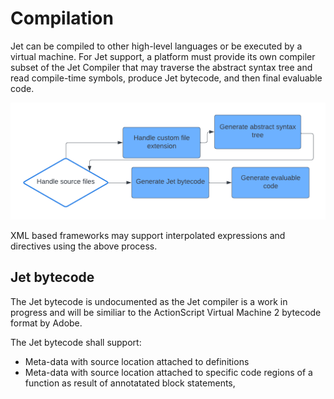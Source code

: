 # Compilation

Jet can be compiled to other high-level languages or be executed by a virtual machine. For Jet support, a platform must provide its own compiler subset of the Jet Compiler that may traverse the abstract syntax tree and read compile-time symbols, produce Jet bytecode, and then final evaluable code.

![](compilation-flowchart.png)

XML based frameworks may support interpolated expressions and directives using the above process.

## Jet bytecode

The Jet bytecode is undocumented as the Jet compiler is a work in progress and will be similiar to the ActionScript Virtual Machine 2 bytecode format by Adobe.

The Jet bytecode shall support:

* Meta-data with source location attached to definitions
* Meta-data with source location attached to specific code regions of a function as result of annotatated block statements,